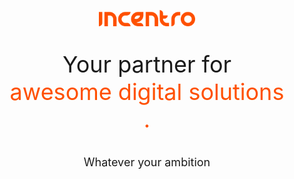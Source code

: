 <p style="text-align:center;"><img src="./img/logo-orange.svg" title="Incentro" height="26px"></p>
<p style="font-size:36px;text-align:center;">Your partner for<br/><span style="color:#FF5000">awesome digital solutions<br/>.</span></p>

<p style="font-size:18px;text-align:center;">Whatever your ambition</p>

